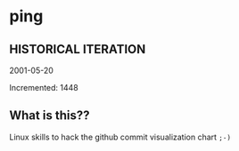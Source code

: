 # ping

## HISTORICAL ITERATION
2001-05-20

Incremented: 1448

## What is this?? 
Linux skills to hack the github commit visualization chart `;-)`
